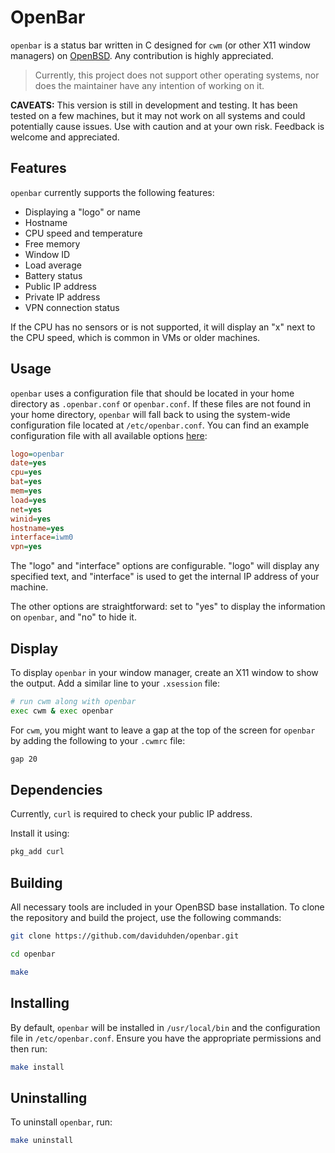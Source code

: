 # OpenBar

`openbar` is a status bar written in C designed for `cwm` (or other X11 window managers) on [OpenBSD](https://www.openbsd.org). Any contribution is highly appreciated.

> Currently, this project does not support other operating systems, nor does the maintainer have any intention of working on it.

**CAVEATS:** This version is still in development and testing. It has been tested on a few machines, but it may not work on all systems and could potentially cause issues. Use with caution and at your own risk. Feedback is welcome and appreciated.

## Features

`openbar` currently supports the following features:
- Displaying a "logo" or name
- Hostname
- CPU speed and temperature
- Free memory
- Window ID
- Load average
- Battery status
- Public IP address
- Private IP address
- VPN connection status

If the CPU has no sensors or is not supported, it will display an "x" next to the CPU speed, which is common in VMs or older machines.

## Usage

`openbar` uses a configuration file that should be located in your home directory as `.openbar.conf` or `openbar.conf`. If these files are not found in your home directory, `openbar` will fall back to using the system-wide configuration file located at `/etc/openbar.conf`. You can find an example configuration file with all available options [here](openbar.conf):

```ini
logo=openbar
date=yes
cpu=yes
bat=yes
mem=yes
load=yes
net=yes
winid=yes
hostname=yes
interface=iwm0
vpn=yes
```

The "logo" and "interface" options are configurable. "logo" will display any specified text, and "interface" is used to get the internal IP address of your machine.

The other options are straightforward: set to "yes" to display the information on `openbar`, and "no" to hide it.

## Display

To display `openbar` in your window manager, create an X11 window to show the output. Add a similar line to your `.xsession` file:

```sh
# run cwm along with openbar
exec cwm & exec openbar
```

For `cwm`, you might want to leave a gap at the top of the screen for `openbar` by adding the following to your `.cwmrc` file:

```sh
gap 20
```

## Dependencies

Currently, `curl` is required to check your public IP address.

Install it using:

```sh
pkg_add curl
```

## Building

All necessary tools are included in your OpenBSD base installation. To clone the repository and build the project, use the following commands:

```sh
git clone https://github.com/daviduhden/openbar.git
```
```sh
cd openbar
```
```sh
make
```

## Installing

By default, `openbar` will be installed in `/usr/local/bin` and the configuration file in `/etc/openbar.conf`. Ensure you have the appropriate permissions and then run:

```sh
make install
```

## Uninstalling

To uninstall `openbar`, run:

```sh
make uninstall
```
